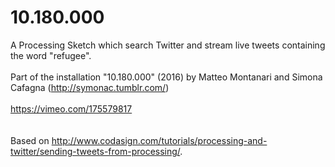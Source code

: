 # 10.180.000
A Processing Sketch which search Twitter and stream live tweets containing the word "refugee".
<br/>
<br/>
Part of the installation "10.180.000" (2016) by Matteo Montanari and Simona Cafagna (http://symonac.tumblr.com/)<br/>
<br/>
https://vimeo.com/175579817
<br/>
<br/>
<br/>
Based on http://www.codasign.com/tutorials/processing-and-twitter/sending-tweets-from-processing/.
